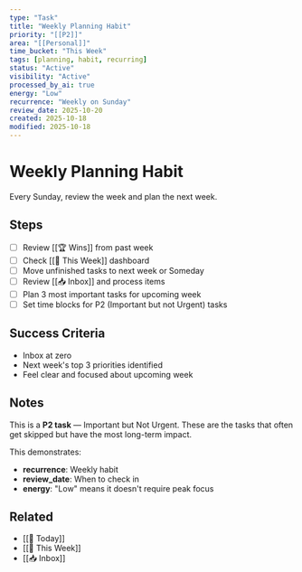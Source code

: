 ```yaml
---
type: "Task"
title: "Weekly Planning Habit"
priority: "[[P2]]"
area: "[[Personal]]"
time_bucket: "This Week"
tags: [planning, habit, recurring]
status: "Active"
visibility: "Active"
processed_by_ai: true
energy: "Low"
recurrence: "Weekly on Sunday"
review_date: 2025-10-20
created: 2025-10-18
modified: 2025-10-18
---
```


# Weekly Planning Habit

Every Sunday, review the week and plan the next week.

## Steps
- [ ] Review [[🏆 Wins]] from past week
- [ ] Check [[📆 This Week]] dashboard
- [ ] Move unfinished tasks to next week or Someday
- [ ] Review [[📥 Inbox]] and process items
- [ ] Plan 3 most important tasks for upcoming week
- [ ] Set time blocks for P2 (Important but not Urgent) tasks

## Success Criteria
- Inbox at zero
- Next week's top 3 priorities identified
- Feel clear and focused about upcoming week

## Notes
This is a **P2 task** — Important but Not Urgent. These are the tasks that often get skipped but have the most long-term impact.

This demonstrates:
- **recurrence**: Weekly habit
- **review_date**: When to check in
- **energy**: "Low" means it doesn't require peak focus

## Related
- [[📅 Today]]
- [[📆 This Week]]
- [[📥 Inbox]]
